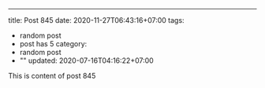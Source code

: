 ---
title: Post 845
date: 2020-11-27T06:43:16+07:00
tags:
  - random post
  - post has 5
category:
  - random post
  - ""
updated: 2020-07-16T04:16:22+07:00

This is content of post 845